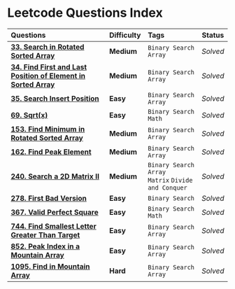 Leetcode Questions Index
======

| **Questions** | **Difficulty** | **Tags** | **Status** |
| :-------------|:-------------  |:-------- |:----------:|
| [**33. Search in Rotated Sorted Array**](https://github.com/sarthaksj/DSA-JavaScript/blob/main/Leet%20Code%20Solutions/Binary%20Search/Medium/33.%20Search%20in%20Rotated%20Sorted%20Array.js) | **Medium** | `Binary Search` `Array` | *Solved* |
| [**34. Find First and Last Position of Element in Sorted Array**](https://github.com/sarthaksj/DSA-JavaScript/blob/main/Leet%20Code%20Solutions/Binary%20Search/Medium/34.%20Find%20First%20and%20Last%20Position%20of%20Element%20in%20Sorted%20Array.js) | **Medium** | `Binary Search` `Array` | *Solved* |
| [**35. Search Insert Position**](https://github.com/sarthaksj/DSA-JavaScript/blob/main/Leet%20Code%20Solutions/Binary%20Search/Easy/35.%20Search%20Insert%20Position.js) | **Easy** | `Binary Search` `Array` | *Solved* |
| [**69. Sqrt(x)**](https://github.com/sarthaksj/DSA-JavaScript/blob/main/Leet%20Code%20Solutions/Binary%20Search/Easy/69.%20Sqrt(x).js) | **Easy** | `Binary Search` `Math` | *Solved* |
| [**153. Find Minimum in Rotated Sorted Array**](https://github.com/sarthaksj/DSA-JavaScript/blob/main/Leet%20Code%20Solutions/Binary%20Search/Medium/153.%20Find%20Minimum%20in%20Rotated%20Sorted%20Array.js) | **Medium** | `Binary Search` `Array` | *Solved* |
| [**162. Find Peak Element**](https://github.com/sarthaksj/DSA-JavaScript/blob/main/Leet%20Code%20Solutions/Binary%20Search/Medium/162.%20Find%20Peak%20Element.js) | **Medium** | `Binary Search` `Array` | *Solved* |
| [**240. Search a 2D Matrix II**](https://github.com/sarthaksj/DSA-JavaScript/blob/main/Leet%20Code%20Solutions/Binary%20Search/Medium/240.%20Search%20a%202D%20Matrix%20II.js) | **Medium** | `Binary Search` `Array` <br /> `Matrix` `Divide and Conquer` | *Solved* |
| [**278. First Bad Version**](https://github.com/sarthaksj/DSA-JavaScript/blob/main/Leet%20Code%20Solutions/Binary%20Search/Easy/278.%20First%20Bad%20Version.js) | **Easy** | `Binary Search` | *Solved* |
| [**367. Valid Perfect Square**](https://github.com/sarthaksj/DSA-JavaScript/blob/main/Leet%20Code%20Solutions/Binary%20Search/Easy/367.%20Valid%20Perfect%20Square.js) | **Easy** | `Binary Search` `Math` | *Solved* |
| [**744. Find Smallest Letter Greater Than Target**](https://github.com/sarthaksj/DSA-JavaScript/blob/main/Leet%20Code%20Solutions/Binary%20Search/Easy/744.%20Find%20Smallest%20Letter%20Greater%20Than%20Target.js) | **Easy** | `Binary Search` `Array` | *Solved* |
| [**852. Peak Index in a Mountain Array**](https://github.com/sarthaksj/DSA-JavaScript/blob/main/Leet%20Code%20Solutions/Binary%20Search/Easy/852.%20Peak%20Index%20in%20a%20Mountain%20Array.js) | **Easy** | `Binary Search` `Array` | *Solved* |
| [**1095. Find in Mountain Array**](https://github.com/sarthaksj/DSA-JavaScript/blob/main/Leet%20Code%20Solutions/Binary%20Search/Hard/1095.%20Find%20in%20Mountain%20Array.js) | **Hard** | `Binary Search` `Array` | *Solved* |
